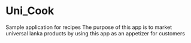# Uni_Cook
Sample application for recipes
The purpose of this app is to market universal lanka products by using this app as an appetizer for customers

